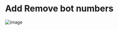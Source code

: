 # Add Remove bot numbers
![image](https://github.com/themusharraf/AddRemovBot/assets/122869450/86df324e-5ea9-42f7-8f64-bd1d4a20fb20)
